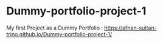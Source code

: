 # Dummy-portfolio-project-1
My first Project as a Dummy Portfolio :
https://afnan-sultan-trino.github.io/Dummy-portfolio-project-1/
